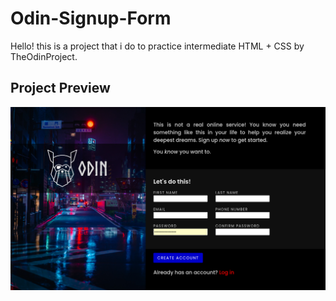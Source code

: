 # Odin-Signup-Form

Hello! this is a project that i do to practice intermediate HTML + CSS
by TheOdinProject.

## Project Preview

![Preview](assets/images/preview/project-preview.png)
